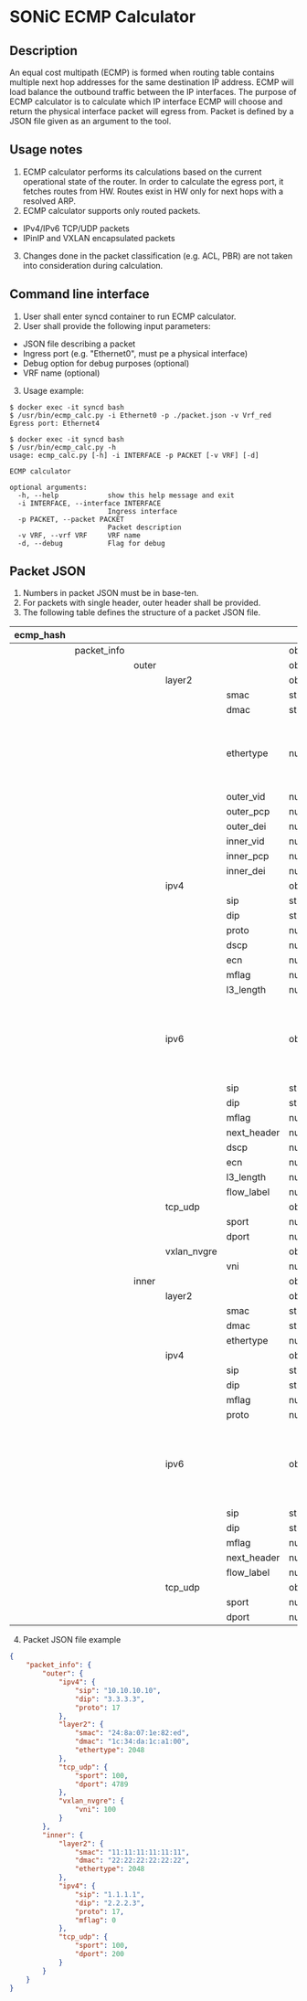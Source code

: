 # SONiC ECMP Calculator

## Description
An equal cost multipath (ECMP) is formed when routing table contains multiple next hop addresses for the same destination IP address.
ECMP will load balance the outbound traffic between the IP interfaces. 
The purpose of ECMP calculator is to calculate which IP interface ECMP will choose and return the physical interface packet will egress from. 
Packet is defined by a JSON file given as an argument to the tool.

## Usage notes
1.  ECMP calculator performs its calculations based on the current operational state of the router. In order to calculate the egress port, it fetches routes from HW. Routes exist in HW only for next hops with a resolved ARP.
2.  ECMP calculator supports only routed packets.
-   IPv4/IPv6 TCP/UDP packets
-   IPinIP and VXLAN encapsulated packets
3.  Changes done in the packet classification (e.g. ACL, PBR) are not taken into consideration during calculation.

## Command line interface
1.  User shall enter syncd container to run ECMP calculator.
2.  User shall provide the following input parameters:
- JSON file describing a packet
- Ingress port (e.g. "Ethernet0", must pe a physical interface)
- Debug option for debug purposes (optional)
- VRF name (optional)
3.  Usage example:
```
$ docker exec -it syncd bash
$ /usr/bin/ecmp_calc.py -i Ethernet0 -p ./packet.json -v Vrf_red
Egress port: Ethernet4
```
```
$ docker exec -it syncd bash
$ /usr/bin/ecmp_calc.py -h
usage: ecmp_calc.py [-h] -i INTERFACE -p PACKET [-v VRF] [-d]

ECMP calculator

optional arguments:
  -h, --help            show this help message and exit
  -i INTERFACE, --interface INTERFACE
                        Ingress interface
  -p PACKET, --packet PACKET
                        Packet description
  -v VRF, --vrf VRF     VRF name
  -d, --debug           Flag for debug

```

## Packet JSON
1.  Numbers in packet JSON must be in base-ten.
2.  For packets with single header, outer header shall be provided.
3.  The following table defines the structure of a packet JSON file.

| ecmp_hash |             |       |             |             |        |                                                                                  |
|-----------|-------------|-------|-------------|-------------|--------|----------------------------------------------------------------------------------|
|           | packet_info |       |             |             | object |                                                                                  |
|           |             | outer |             |             | object |                                                                                  |
|           |             |       | layer2      |             | object |                                                                                  |
|           |             |       |             | smac        | string |                                                                                  |
|           |             |       |             | dmac        | string |                                                                                  |
|           |             |       |             | ethertype   | number | 16bits, needed for IPv4 or IPv6 packet                                           |
|           |             |       |             | outer_vid   | number | 12bits                                                                           |
|           |             |       |             | outer_pcp   | number | 3bits                                                                            |
|           |             |       |             | outer_dei   | number | 1bits                                                                            |
|           |             |       |             | inner_vid   | number | QinQ                                                                             |
|           |             |       |             | inner_pcp   | number | QinQ                                                                             |
|           |             |       |             | inner_dei   | number | QinQ                                                                             |
|           |             |       | ipv4        |             | object |                                                                                  |
|           |             |       |             | sip         | string |                                                                                  |
|           |             |       |             | dip         | string |                                                                                  |
|           |             |       |             | proto       | number | 8bits                                                                            |
|           |             |       |             | dscp        | number | 6bits                                                                            |
|           |             |       |             | ecn         | number | 2bits                                                                            |
|           |             |       |             | mflag       | number | 1bit                                                                             |
|           |             |       |             | l3_length   | number | 16bits                                                                           |
|           |             |       | ipv6        |             | object | should not co-exist with ipv4 field                                              |
|           |             |       |             | sip         | string |                                                                                  |
|           |             |       |             | dip         | string |                                                                                  |
|           |             |       |             | mflag       | number | 1bit                                                                             |
|           |             |       |             | next_header | number | 8bits                                                                            |
|           |             |       |             | dscp        | number | 6bits                                                                            |
|           |             |       |             | ecn         | number | 2bits                                                                            |
|           |             |       |             | l3_length   | number | 16bits                                                                           |
|           |             |       |             | flow_label  | number | 20bits                                                                           |
|           |             |       | tcp_udp     |             | object |                                                                                  |
|           |             |       |             | sport       | number | 16bits                                                                           |
|           |             |       |             | dport       | number | 16bits                                                                           |
|           |             |       | vxlan_nvgre |             | object |                                                                                  |
|           |             |       |             | vni         | number | 24bits                                                                           |
|           |             | inner |             |             | object | overlay                                                                          |
|           |             |       | layer2      |             | object |                                                                                  |
|           |             |       |             | smac        | string |                                                                                  |
|           |             |       |             | dmac        | string |                                                                                  |
|           |             |       |             | ethertype   | number | 16bits                                                                           |
|           |             |       | ipv4        |             | object |                                                                                  |
|           |             |       |             | sip         | string |                                                                                  |
|           |             |       |             | dip         | string |                                                                                  |
|           |             |       |             | mflag       | number | 1bit                                                                             |
|           |             |       |             | proto       | number | 8bits                                                                            |
|           |             |       | ipv6        |             | object | should not co-exist with ipv4 field                                              |
|           |             |       |             | sip         | string |                                                                                  |
|           |             |       |             | dip         | string |                                                                                  |
|           |             |       |             | mflag       | number | 1bit                                                                             |
|           |             |       |             | next_header | number | 8bits                                                                            |
|           |             |       |             | flow_label  | number | 20bits                                                                           |
|           |             |       | tcp_udp     |             | object |                                                                                  |
|           |             |       |             | sport       | number | 16bits                                                                           |
|           |             |       |             | dport       | number | 16bits                                                                           |

4. Packet JSON file example

```json
{
    "packet_info": {
        "outer": {
            "ipv4": {
                "sip": "10.10.10.10",
                "dip": "3.3.3.3",
                "proto": 17
            },                  
            "layer2": {
                "smac": "24:8a:07:1e:82:ed",
                "dmac": "1c:34:da:1c:a1:00",
                "ethertype": 2048
            },                  
            "tcp_udp": {
                "sport": 100,
                "dport": 4789
            },
            "vxlan_nvgre": {
                "vni": 100
            }       
        },
        "inner": {
            "layer2": {
                "smac": "11:11:11:11:11:11",
                "dmac": "22:22:22:22:22:22",
                "ethertype": 2048
            },
            "ipv4": {
                "sip": "1.1.1.1",
                "dip": "2.2.2.3",
                "proto": 17,
                "mflag": 0
            },
            "tcp_udp": {
                "sport": 100,
                "dport": 200 
            }
        }       
    }
}